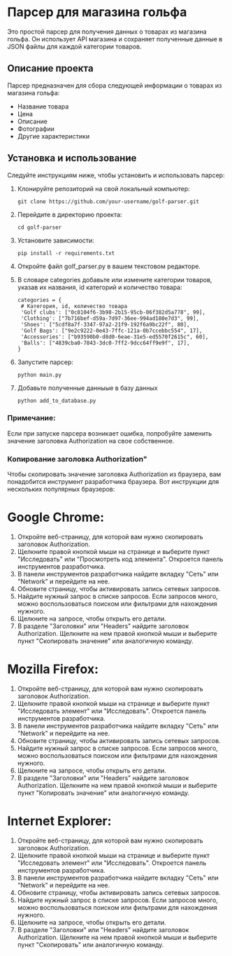 # Парсер для магазина гольфа

Это простой парсер для получения данных о товарах из магазина гольфа. Он использует API магазина и сохраняет полученные данные в JSON файлы для каждой категории товаров.

## Описание проекта

Парсер предназначен для сбора следующей информации о товарах из магазина гольфа:

- Название товара
- Цена
- Описание
- Фотографии
- Другие характеристики

## Установка и использование

Следуйте инструкциям ниже, чтобы установить и использовать парсер:

1. Клонируйте репозиторий на свой локальный компьютер:
   ```shell
   git clone https://github.com/your-username/golf-parser.git

2. Перейдите в директорию проекта:
   ```shell
   cd golf-parser
   
3. Установите зависимости:
   ```shell
   pip install -r requirements.txt
   
4. Откройте файл golf_parser.py в вашем текстовом редакторе.

5. В словаре categories добавьте или измените категории товаров, указав их названия, id категорий и количество товара:
   ```shell
   categories = {
    # Категория, id, количество товара
    'Golf clubs': ["0c8104f6-3b98-2b15-95cb-06f382d5a778", 99],
    'Clothing': ["7b716bef-d59a-7d97-36ee-994ad180e7d3", 99],
    'Shoes': ["5cdf8a7f-3347-97a2-21f9-192f6a9bc22f", 80],
    'Golf Bags': ["9e2c9222-0e43-7ffc-121a-0b7ccebbc554", 17],
    'Accessories': ["b93590b0-d8d0-6eae-31e5-ed5570f2615c", 60],
    'Balls': ["4839cba0-7843-3dc0-7ff2-9dcc64ff9e9f", 17],
   }

6. Запустите парсер:
   ```shell
   python main.py
   
7. Добавьте полученные данныые в базу данных
   ```shell
   python add_to_database.py

### Примечание:
Если при запуске парсера возникает ошибка, попробуйте заменить значение заголовка Authorization на свое собственное.

### Копирование заголовка Authorization"
Чтобы скопировать значение заголовка Authorization из браузера, вам понадобится инструмент разработчика браузера. Вот инструкции для нескольких популярных браузеров:

# Google Chrome:
1. Откройте веб-страницу, для которой вам нужно скопировать заголовок Authorization.
2. Щелкните правой кнопкой мыши на странице и выберите пункт "Исследовать" или "Просмотреть код элемента". Откроется панель инструментов разработчика.
3. В панели инструментов разработчика найдите вкладку "Сеть" или "Network" и перейдите на нее.
4. Обновите страницу, чтобы активировать запись сетевых запросов.
5. Найдите нужный запрос в списке запросов. Если запросов много, можно воспользоваться поиском или фильтрами для нахождения нужного.
6. Щелкните на запросе, чтобы открыть его детали.
7. В разделе "Заголовки" или "Headers" найдите заголовок Authorization. Щелкните на нем правой кнопкой мыши и выберите пункт "Скопировать значение" или аналогичную команду.

# Mozilla Firefox:
1. Откройте веб-страницу, для которой вам нужно скопировать заголовок Authorization.
2. Щелкните правой кнопкой мыши на странице и выберите пункт "Исследовать элемент" или "Исследовать". Откроется панель инструментов разработчика.
3. В панели инструментов разработчика найдите вкладку "Сеть" или "Network" и перейдите на нее.
4. Обновите страницу, чтобы активировать запись сетевых запросов.
5. Найдите нужный запрос в списке запросов. Если запросов много, можно воспользоваться поиском или фильтрами для нахождения нужного.
6. Щелкните на запросе, чтобы открыть его детали.
7. В разделе "Заголовки" или "Headers" найдите заголовок Authorization. Щелкните на нем правой кнопкой мыши и выберите пункт "Копировать значение" или аналогичную команду.

# Internet Explorer:
1. Откройте веб-страницу, для которой вам нужно скопировать заголовок Authorization.
2. Щелкните правой кнопкой мыши на странице и выберите пункт "Исследовать элемент" или "Исследовать". Откроется панель инструментов разработчика.
3. В панели инструментов разработчика найдите вкладку "Сеть" или "Network" и перейдите на нее.
4. Обновите страницу, чтобы активировать запись сетевых запросов.
5. Найдите нужный запрос в списке запросов. Если запросов много, можно воспользоваться поиском или фильтрами для нахождения нужного.
6. Щелкните на запросе, чтобы открыть его детали.
7. В разделе "Заголовки" или "Headers" найдите заголовок Authorization. Щелкните на нем правой кнопкой мыши и выберите пункт "Скопировать" или аналогичную команду.